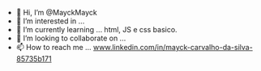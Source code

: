 - 👋 Hi, I’m @MayckMayck
- 👀 I’m interested in ...
- 🌱 I’m currently learning ... html, JS e css basico.
- 💞️ I’m looking to collaborate on ...
- 📫 How to reach me ...  www.linkedin.com/in/mayck-carvalho-da-silva-85735b171

<!---
MayckMayck/MayckMayck is a ✨ special ✨ repository because its `README.md` (this file) appears on your GitHub profile.
You can click the Preview link to take a look at your changes.
--->

